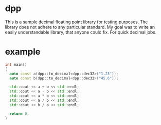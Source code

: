 # dpp
This is a sample decimal floating point library for testing purposes. The library does not adhere to any particular standard. My goal was to write an easily understandable library, that anyone could fix. For quick decimal jobs.
# example
```c++
int main()
{
  auto const a(dpp::to_decimal<dpp::dec32>("1.23"));
  auto const b(dpp::to_decimal<dpp::dec32>("45.6"));

  std::cout << a + b << std::endl;
  std::cout << a - b << std::endl;
  std::cout << a * b << std::endl;
  std::cout << a / b << std::endl;
  std::cout << b / a << std::endl;

  return 0;
}
```
